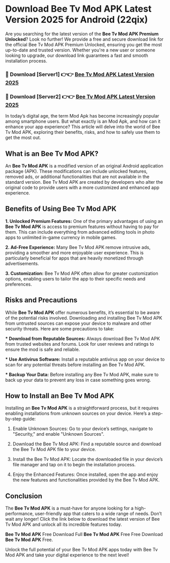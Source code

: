 # Download Bee Tv Mod APK Latest Version 2025 for Android (22qix)

Are you searching for the latest version of the <strong>Bee Tv Mod APK Premium Unlocked</strong>? Look no further! We provide a free and secure download link for the official Bee Tv Mod APK Premium Unlocked, ensuring you get the most up-to-date and trusted version. Whether you're a new user or someone looking to upgrade, our download link guarantees a fast and smooth installation process.


<h3>🔴 Download [Server1] 👉👉 <a href="https://appsnew.pages.dev?q=Bee+Tv+Mod+APK&ref=2RT5">Bee Tv Mod APK Latest Version 2025</a></h3>

<h3>🔴 Download [Server2] 👉👉 <a href="https://appsnew.pages.dev?q=Bee+Tv+Mod+APK&ref=2RT5">Bee Tv Mod APK Latest Version 2025</a></h3>


In today’s digital age, the term Mod Apk has become increasingly popular among smartphone users. But what exactly is an Mod Apk, and how can it enhance your app experience? This article will delve into the world of Bee Tv Mod APK, exploring their benefits, risks, and how to safely use them to get the most out.


<h2>What is an Bee Tv Mod APK?</h2>

An <strong>Bee Tv Mod APK</strong> is a modified version of an original Android application package (APK). These modifications can include unlocked features, removed ads, or additional functionalities that are not available in the standard version. Bee Tv Mod APK are created by developers who alter the original code to provide users with a more customized and enhanced app experience.


<h2>Benefits of Using Bee Tv Mod APK</h2>

<strong> 1. Unlocked Premium Features:</strong> One of the primary advantages of using an <strong>Bee Tv Mod APK</strong> is access to premium features without having to pay for them. This can include everything from advanced editing tools in photo apps to unlimited in-game currency in mobile games.

<strong> 2. Ad-Free Experience:</strong> Many Bee Tv Mod APK remove intrusive ads, providing a smoother and more enjoyable user experience. This is particularly beneficial for apps that are heavily monetized through advertisements.

<strong> 3. Customization:</strong> Bee Tv Mod APK often allow for greater customization options, enabling users to tailor the app to their specific needs and preferences.


<h2>Risks and Precautions</h2>

While <strong>Bee Tv Mod APK</strong> offer numerous benefits, it’s essential to be aware of the potential risks involved. Downloading and installing Bee Tv Mod APK from untrusted sources can expose your device to malware and other security threats. Here are some precautions to take:

<strong> * Download from Reputable Sources:</strong> Always download Bee Tv Mod APK from trusted websites and forums. Look for user reviews and ratings to ensure the mod is safe and reliable.

<strong> * Use Antivirus Software:</strong> Install a reputable antivirus app on your device to scan for any potential threats before installing an Bee Tv Mod APK.

<strong> * Backup Your Data:</strong> Before installing any Bee Tv Mod APK, make sure to back up your data to prevent any loss in case something goes wrong.


<h2>How to Install an Bee Tv Mod APK</h2>

Installing an <strong>Bee Tv Mod APK</strong> is a straightforward process, but it requires enabling installations from unknown sources on your device. Here’s a step-by-step guide:

 1. Enable Unknown Sources: Go to your device’s settings, navigate to "Security," and enable "Unknown Sources".

 2. Download the Bee Tv Mod APK: Find a reputable source and download the Bee Tv Mod APK file to your device.

 3. Install the Bee Tv Mod APK: Locate the downloaded file in your device’s file manager and tap on it to begin the installation process.

 4. Enjoy the Enhanced Features: Once installed, open the app and enjoy the new features and functionalities provided by the Bee Tv Mod APK.


<h2><strong>Conclusion</strong></h2>

The <strong>Bee Tv Mod APK</strong> is a must-have for anyone looking for a high-performance, user-friendly app that caters to a wide range of needs. Don’t wait any longer! Click the link below to download the latest version of Bee Tv Mod APK and unlock all its incredible features today.

<strong>Bee Tv Mod APK</strong> Free Download Full <strong>Bee Tv Mod APK</strong> Free Free Download <strong>Bee Tv Mod APK</strong> Free.

Unlock the full potential of your Bee Tv Mod APK apps today with Bee Tv Mod APK and take your digital experience to the next level!
